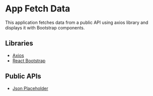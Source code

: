 # App Fetch Data

This application fetches data from a public API using axios library and displays it with Bootstrap components.

## Libraries
* [Axios](https://github.com/axios/axios)
* [React Bootstrap](https://react-bootstrap.github.io/)

## Public APIs
* [Json Placeholder](https://jsonplaceholder.typicode.com)